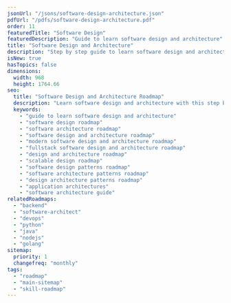 ```yaml
---
jsonUrl: "/jsons/software-design-architecture.json"
pdfUrl: "/pdfs/software-design-architecture.pdf"
order: 11
featuredTitle: "Software Design"
featuredDescription: "Guide to learn software design and architecture"
title: "Software Design and Architecture"
description: "Step by step guide to learn software design and architecture"
isNew: true
hasTopics: false
dimensions:
  width: 968
  height: 1764.66
seo:
  title: "Software Design and Architecture Roadmap"
  description: "Learn software design and architecture with this step by step guide and resources."
  keywords:
    - "guide to learn software design and architecture"
    - "software design roadmap"
    - "software architecture roadmap"
    - "software design and architecture roadmap"
    - "modern software design and architecture roadmap"
    - "fullstack software design and architecture roadmap"
    - "design and architecture roadmap"
    - "scalable design roadmap"
    - "software design patterns roadmap"
    - "software architecture patterns roadmap"
    - "design architecture patterns roadmap"
    - "application architectures"
    - "software architecture guide"
relatedRoadmaps:
  - "backend"
  - "software-architect"
  - "devops"
  - "python"
  - "java"
  - "nodejs"
  - "golang"
sitemap:
  priority: 1
  changefreq: "monthly"
tags:
  - "roadmap"
  - "main-sitemap"
  - "skill-roadmap"
---
```


